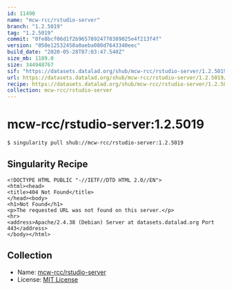 ```yaml
---
id: 11490
name: "mcw-rcc/rstudio-server"
branch: "1.2.5019"
tag: "1.2.5019"
commit: "0fe8bcf06d1f2b96578924770389025e4f213f4f"
version: "050e12532458a0aeba080d7643340eec"
build_date: "2020-05-28T07:03:47.540Z"
size_mb: 1189.0
size: 344948767
sif: "https://datasets.datalad.org/shub/mcw-rcc/rstudio-server/1.2.5019/2020-05-28-0fe8bcf0-050e1253/050e12532458a0aeba080d7643340eec.sif"
url: https://datasets.datalad.org/shub/mcw-rcc/rstudio-server/1.2.5019/2020-05-28-0fe8bcf0-050e1253/
recipe: https://datasets.datalad.org/shub/mcw-rcc/rstudio-server/1.2.5019/2020-05-28-0fe8bcf0-050e1253/Singularity
collection: mcw-rcc/rstudio-server
---
```


# mcw-rcc/rstudio-server:1.2.5019

```bash
$ singularity pull shub://mcw-rcc/rstudio-server:1.2.5019
```

## Singularity Recipe

```singularity
<!DOCTYPE HTML PUBLIC "-//IETF//DTD HTML 2.0//EN">
<html><head>
<title>404 Not Found</title>
</head><body>
<h1>Not Found</h1>
<p>The requested URL was not found on this server.</p>
<hr>
<address>Apache/2.4.38 (Debian) Server at datasets.datalad.org Port 443</address>
</body></html>
```

## Collection

 - Name: [mcw-rcc/rstudio-server](https://github.com/mcw-rcc/rstudio-server)
 - License: [MIT License](https://api.github.com/licenses/mit)

